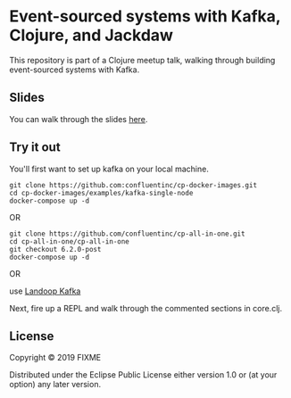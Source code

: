# Event-sourced systems with Kafka, Clojure, and Jackdaw

This repository is part of a Clojure meetup talk, walking through building event-sourced systems with Kafka. 



## Slides

You can walk through the slides [here](https://www.slideshare.net/BryceCovert1/eventsourced-systems-with-kafka-clojure-and-jackdaw).

## Try it out

You'll first want to set up kafka on your local machine.
```
git clone https://github.com:confluentinc/cp-docker-images.git
cd cp-docker-images/examples/kafka-single-node
docker-compose up -d
```

OR

```
git clone https://github.com/confluentinc/cp-all-in-one.git
cd cp-all-in-one/cp-all-in-one
git checkout 6.2.0-post
docker-compose up -d
```

OR

use [Landoop Kafka](https://www.mrjamiebowman.com/software-development/getting-started-with-landoop-kafka-on-docker-locally/)



Next, fire up a REPL and walk through the commented sections in core.clj.



## License

Copyright © 2019 FIXME

Distributed under the Eclipse Public License either version 1.0 or (at
your option) any later version.
